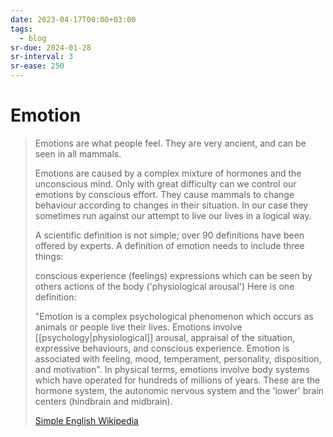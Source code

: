 ```yaml
---
date: 2023-04-17T00:00+03:00
tags:
  - blog
sr-due: 2024-01-28
sr-interval: 3
sr-ease: 250
---
```


# Emotion

> Emotions are what people feel. They are very ancient, and can be seen in all
> mammals.
>
> Emotions are caused by a complex mixture of hormones and the unconscious mind.
> Only with great difficulty can we control our emotions by conscious effort.
> They cause mammals to change behaviour according to changes in their
> situation. In our case they sometimes run against our attempt to live our
> lives in a logical way.
>
> A scientific definition is not simple; over 90 definitions have been offered
> by experts. A definition of emotion needs to include three things:
>
> conscious experience (feelings) expressions which can be seen by others
> actions of the body ('physiological arousal') Here is one definition:
>
> "Emotion is a complex psychological phenomenon which occurs as animals or
> people live their lives. Emotions involve [[psychology|physiological]]
> arousal, appraisal of the situation, expressive behaviours, and conscious
> experience. Emotion is associated with feeling, mood, temperament,
> personality, disposition, and motivation". In physical terms, emotions involve
> body systems which have operated for hundreds of millions of years. These are
> the hormone system, the autonomic nervous system and the 'lower' brain centers
> (hindbrain and midbrain).
>
> [Simple English Wikipedia](https://simple.wikipedia.org/wiki/Emotion)
